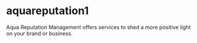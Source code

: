 # aquareputation1
Aqua Reputation Management offers services to shed a more positive light on your brand or business.
